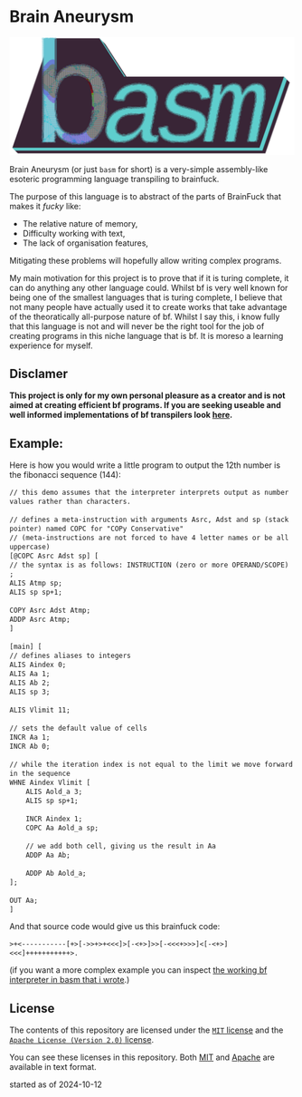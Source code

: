# Brain Aneurysm

![basm-logo](./resources/logo.png)

Brain Aneurysm (or just `basm` for short) is a very-simple assembly-like esoteric programming language transpiling to brainfuck.

The purpose of this language is to abstract of the parts of BrainFuck that makes it *fucky* like:
* The relative nature of memory,
* Difficulty working with text,
* The lack of organisation features,

Mitigating these problems will hopefully allow writing complex programs.


My main motivation for this project is to prove that if it is turing complete, it can do anything any other language could.
Whilst bf is very well known for being one of the smallest languages that is turing complete,
I believe that not many people have actually used it to create works that take advantage of the theoratically
all-purpose nature of bf. Whilst I say this, i know fully that this language is not and will never be the right
tool for the job of creating programs in this niche language that is bf. It is moreso a learning experience for myself.

## Disclamer
**This project is only for my own personal pleasure as a creator and is not aimed at creating efficient bf programs.
If you are seeking useable and well informed implementations of bf transpilers look [here](https://esolangs.org/wiki/Brainfuck_code_generation).**

## Example:
Here is how you would write a little program to output the 12th number is the fibonacci sequence (144):
```basm
// this demo assumes that the interpreter interprets output as number values rather than characters.

// defines a meta-instruction with arguments Asrc, Adst and sp (stack pointer) named COPC for "COPy Conservative"
// (meta-instructions are not forced to have 4 letter names or be all uppercase)
[@COPC Asrc Adst sp] [
// the syntax is as follows: INSTRUCTION (zero or more OPERAND/SCOPE) ;
ALIS Atmp sp;
ALIS sp sp+1;

COPY Asrc Adst Atmp;
ADDP Asrc Atmp;
]

[main] [
// defines aliases to integers
ALIS Aindex 0;
ALIS Aa 1;
ALIS Ab 2;
ALIS sp 3;

ALIS Vlimit 11;

// sets the default value of cells
INCR Aa 1;
INCR Ab 0;

// while the iteration index is not equal to the limit we move forward in the sequence
WHNE Aindex Vlimit [
	ALIS Aold_a 3;
	ALIS sp sp+1;

	INCR Aindex 1;
	COPC Aa Aold_a sp;

	// we add both cell, giving us the result in Aa
	ADDP Aa Ab;

	ADDP Ab Aold_a;
];

OUT Aa;
]
```

And that source code would give us this brainfuck code:
```b
>+<-----------[+>[->>+>+<<<]>[-<+>]>>[-<<<+>>>]<[-<+>]<<<]+++++++++++>.
```

(if you want a more complex example you can inspect [the working bf interpreter in basm that i wrote](./test-resources/bf-interpreter.basm).)

## License
The contents of this repository are licensed under the [`MIT` license](https://opensource.org/license/mit) and the [`Apache License (Version 2.0)` license](https://opensource.org/license/apache-2-0).

You can see these licenses in this repository. Both [MIT](./LICENSE-MIT) and [Apache](./LICENSE-APACHE) are available in text format.

started as of 2024-10-12
